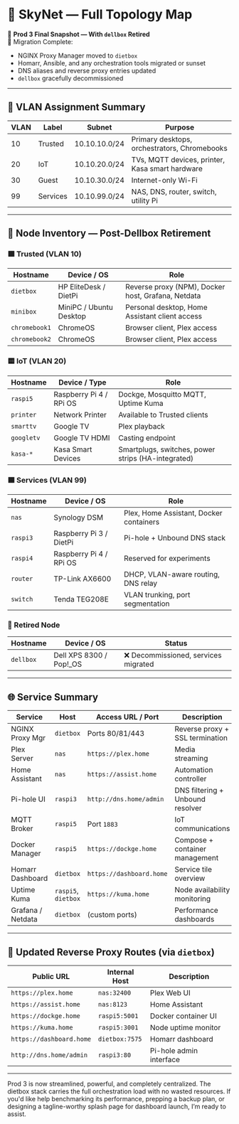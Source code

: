 # 🧠 SkyNet — Full Topology Map  
📌 **Prod 3 Final Snapshot — With `dellbox` Retired**  
🎯 Migration Complete:
- NGINX Proxy Manager moved to `dietbox`
- Homarr, Ansible, and any orchestration tools migrated or sunset
- DNS aliases and reverse proxy entries updated
- `dellbox` gracefully decommissioned

---

## 🔐 VLAN Assignment Summary

| VLAN | Label       | Subnet           | Purpose                                                              |
|------|-------------|------------------|----------------------------------------------------------------------|
| 10   | Trusted     | 10.10.10.0/24    | Primary desktops, orchestrators, Chromebooks                        |
| 20   | IoT         | 10.10.20.0/24    | TVs, MQTT devices, printer, Kasa smart hardware                      |
| 30   | Guest       | 10.10.30.0/24    | Internet-only Wi-Fi                                                  |
| 99   | Services    | 10.10.99.0/24    | NAS, DNS, router, switch, utility Pi                                 |

---

## 🧮 Node Inventory — Post-Dellbox Retirement

### 🟩 Trusted (VLAN 10)

| Hostname       | Device / OS              | Role                                                |
|----------------|---------------------------|-----------------------------------------------------|
| `dietbox`      | HP EliteDesk / DietPi     | Reverse proxy (NPM), Docker host, Grafana, Netdata |
| `minibox`      | MiniPC / Ubuntu Desktop   | Personal desktop, Home Assistant client access     |
| `chromebook1`  | ChromeOS                  | Browser client, Plex access                        |
| `chromebook2`  | ChromeOS                  | Browser client, Plex access                        |

### 🟨 IoT (VLAN 20)

| Hostname       | Device / Type             | Role                                               |
|----------------|---------------------------|----------------------------------------------------|
| `raspi5`       | Raspberry Pi 4 / RPi OS   | Dockge, Mosquitto MQTT, Uptime Kuma               |
| `printer`      | Network Printer           | Available to Trusted clients                      |
| `smarttv`      | Google TV                 | Plex playback                                     |
| `googletv`     | Google TV HDMI            | Casting endpoint                                  |
| `kasa-*`       | Kasa Smart Devices        | Smartplugs, switches, power strips (HA-integrated)|

### 🟦 Services (VLAN 99)

| Hostname       | Device / OS              | Role                                                  |
|----------------|---------------------------|-------------------------------------------------------|
| `nas`          | Synology DSM              | Plex, Home Assistant, Docker containers               |
| `raspi3`       | Raspberry Pi 3 / DietPi   | Pi-hole + Unbound DNS stack                          |
| `raspi4`       | Raspberry Pi 4 / RPi OS   | Reserved for experiments                             |
| `router`       | TP-Link AX6600            | DHCP, VLAN-aware routing, DNS relay                   |
| `switch`       | Tenda TEG208E             | VLAN trunking, port segmentation                      |

### 🛑 Retired Node

| Hostname   | Device / OS              | Status       |
|------------|---------------------------|--------------|
| `dellbox`  | Dell XPS 8300 / Pop!_OS   | ❌ Decommissioned, services migrated |

---

## 🌐 Service Summary

| Service           | Host           | Access URL / Port             | Description                          |
|-------------------|----------------|-------------------------------|--------------------------------------|
| NGINX Proxy Mgr   | `dietbox`      | Ports 80/81/443               | Reverse proxy + SSL termination      |
| Plex Server       | `nas`          | `https://plex.home`           | Media streaming                      |
| Home Assistant    | `nas`          | `https://assist.home`         | Automation controller                |
| Pi-hole UI        | `raspi3`       | `http://dns.home/admin`       | DNS filtering + Unbound resolver     |
| MQTT Broker       | `raspi5`       | Port `1883`                   | IoT communications                   |
| Docker Manager    | `raspi5`       | `https://dockge.home`         | Compose + container management       |
| Homarr Dashboard  | `dietbox`      | `https://dashboard.home`      | Service tile overview                |
| Uptime Kuma       | `raspi5`, `dietbox` | `https://kuma.home`       | Node availability monitoring         |
| Grafana / Netdata | `dietbox`      | (custom ports)                | Performance dashboards               |

---

## 🧭 Updated Reverse Proxy Routes (via `dietbox`)

| Public URL               | Internal Host         | Description                      |
|--------------------------|------------------------|----------------------------------|
| `https://plex.home`      | `nas:32400`            | Plex Web UI                      |
| `https://assist.home`    | `nas:8123`             | Home Assistant                   |
| `https://dockge.home`    | `raspi5:5001`          | Docker container UI              |
| `https://kuma.home`      | `raspi5:3001`          | Node uptime monitor              |
| `https://dashboard.home` | `dietbox:7575`         | Homarr dashboard                 |
| `http://dns.home/admin`  | `raspi3:80`            | Pi-hole admin interface          |

---

Prod 3 is now streamlined, powerful, and completely centralized. The dietbox stack carries the full orchestration load with no wasted resources. If you'd like help benchmarking its performance, prepping a backup plan, or designing a tagline-worthy splash page for dashboard launch, I’m ready to assist.
